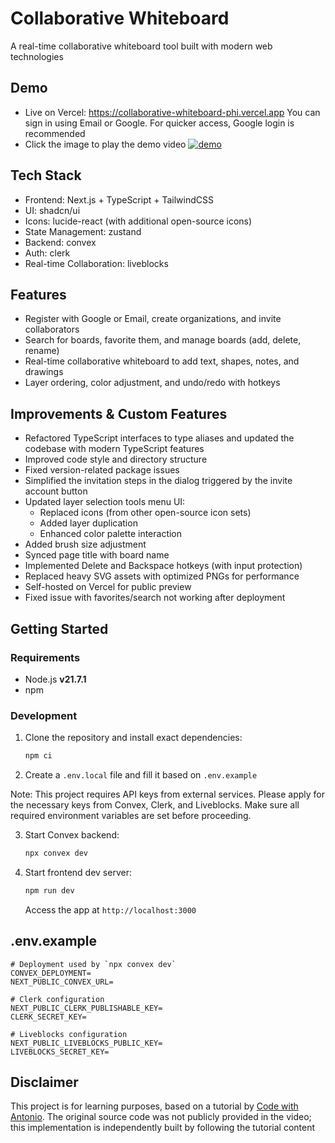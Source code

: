 # Collaborative Whiteboard

A real-time collaborative whiteboard tool built with modern web technologies

## Demo

- Live on Vercel: https://collaborative-whiteboard-phi.vercel.app
  You can sign in using Email or Google. For quicker access, Google login is recommended
- Click the image to play the demo video
  [![demo](https://img.youtube.com/vi/EbtezRTne7I/maxresdefault.jpg)](https://youtu.be/EbtezRTne7I)

## Tech Stack

- Frontend: Next.js + TypeScript + TailwindCSS  
- UI: shadcn/ui  
- Icons: lucide-react (with additional open-source icons)  
- State Management: zustand  
- Backend: convex  
- Auth: clerk  
- Real-time Collaboration: liveblocks  

## Features

- Register with Google or Email, create organizations, and invite collaborators  
- Search for boards, favorite them, and manage boards (add, delete, rename)
- Real-time collaborative whiteboard to add text, shapes, notes, and drawings  
- Layer ordering, color adjustment, and undo/redo with hotkeys

## Improvements & Custom Features

- Refactored TypeScript interfaces to type aliases and updated the codebase with modern TypeScript features  
- Improved code style and directory structure  
- Fixed version-related package issues  
- Simplified the invitation steps in the dialog triggered by the invite account button
- Updated layer selection tools menu UI:
  - Replaced icons (from other open-source icon sets)
  - Added layer duplication  
  - Enhanced color palette interaction  
- Added brush size adjustment  
- Synced page title with board name  
- Implemented Delete and Backspace hotkeys (with input protection) 
- Replaced heavy SVG assets with optimized PNGs for performance 
- Self-hosted on Vercel for public preview  
- Fixed issue with favorites/search not working after deployment

## Getting Started

### Requirements

- Node.js **v21.7.1**
- npm

### Development

1. Clone the repository and install exact dependencies:

   ```bash
   npm ci
   ```

2. Create a `.env.local` file and fill it based on `.env.example`

Note:
This project requires API keys from external services.
Please apply for the necessary keys from Convex, Clerk, and Liveblocks.
Make sure all required environment variables are set before proceeding.

3. Start Convex backend:

   ```bash
   npx convex dev
   ```

4. Start frontend dev server:

   ```bash
   npm run dev
   ```

   Access the app at `http://localhost:3000`

## .env.example

```env
# Deployment used by `npx convex dev`
CONVEX_DEPLOYMENT=
NEXT_PUBLIC_CONVEX_URL=

# Clerk configuration
NEXT_PUBLIC_CLERK_PUBLISHABLE_KEY=
CLERK_SECRET_KEY=

# Liveblocks configuration
NEXT_PUBLIC_LIVEBLOCKS_PUBLIC_KEY=
LIVEBLOCKS_SECRET_KEY=
```

## Disclaimer

This project is for learning purposes, based on a tutorial by [Code with Antonio](https://www.youtube.com/@codewithantonio). The original source code was not publicly provided in the video; this implementation is independently built by following the tutorial content
